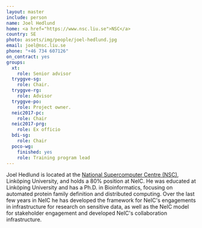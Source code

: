 ```yaml
---
layout: master
include: person
name: Joel Hedlund
home: <a href="https://www.nsc.liu.se">NSC</a>
country: SE
photo: assets/img/people/joel-hedlund.jpg
email: joel@nsc.liu.se
phone: "+46 734 607126"
on_contract: yes
groups:
  xt:
    role: Senior advisor
  tryggve-sg:
    role: Chair.
  tryggve-rg:
    role: Advisor
  tryggve-po:
    role: Project owner.
  neic2017-pc:
    role: Chair
  neic2017-prg:
    role: Ex officio
  bdi-sg:
    role: Chair
  poco-wg:
    finished: yes
    role: Training program lead
---
```


Joel Hedlund is located at the  [National Supercomputer Centre
(NSC)](http://www.nsc.liu.se), Linköping University, and holds a 80% position at
NeIC. He was educated at Linköping University and has a Ph.D. in Bioinformatics,
focusing on automated protein family definition and distributed computing. Over
the last few years in NeIC he has developed the framework for NeIC's engagements
in infrastructure for research on sensitive data, as well as the NeIC model for
stakeholder engagement and developed NeIC's collaboration infrastructure.
